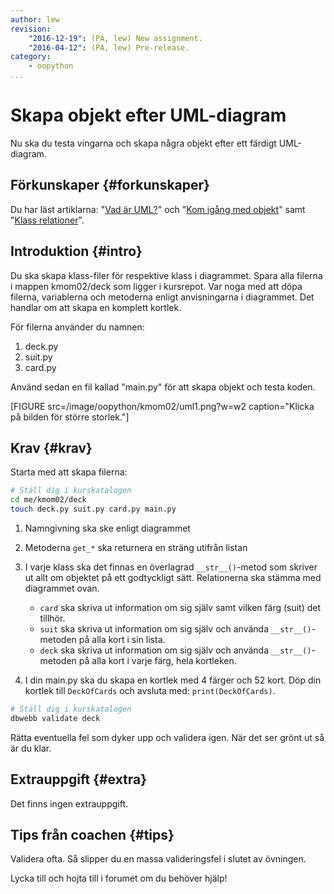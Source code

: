 ```yaml
---
author: lew
revision:
    "2016-12-19": (PA, lew) New assignment.
    "2016-04-12": (PA, lew) Pre-release.
category:
    - oopython
...
```

Skapa objekt efter UML-diagram
===================================

Nu ska du testa vingarna och skapa några objekt efter ett färdigt UML-diagram.

<!--more-->


Förkunskaper {#forkunskaper}
-----------------------

Du har läst artiklarna: "[Vad är UML?](kunskap/vad-ar-uml)" och "[Kom igång med objekt](kunskap/kom-igang-med-objekt)" samt "[Klass relationer](kunskap/klass-relationer)".



Introduktion {#intro}
-----------------------

Du ska skapa klass-filer för respektive klass i diagrammet. Spara alla filerna i mappen kmom02/deck som ligger i kursrepot. Var noga med att döpa filerna, variablerna och metoderna enligt anvisningarna i diagrammet. Det handlar om att skapa en komplett kortlek.

För filerna använder du namnen:  
1. deck.py  
2. suit.py  
3. card.py    

Använd sedan en fil kallad "main.py" för att skapa objekt och testa koden.  

[FIGURE src=/image/oopython/kmom02/uml1.png?w=w2 caption="Klicka på bilden för större storlek."]


Krav {#krav}
-----------------------

Starta med att skapa filerna:

```bash
# Ställ dig i kurskatalogen
cd me/kmom02/deck
touch deck.py suit.py card.py main.py
```

1. Namngivning ska ske enligt diagrammet

2. Metoderna `get_*` ska returnera en sträng utifrån listan

3. I varje klass ska det finnas en överlagrad `__str__()`-metod som skriver ut allt om objektet på ett godtyckligt sätt. Relationerna ska stämma med diagrammet ovan.  
    * `card` ska skriva ut information om sig själv samt vilken färg (suit) det tillhör.  
    * `suit` ska skriva ut information om sig själv och använda `__str__()`-metoden på alla kort i sin lista.  
    * `deck` ska skriva ut information om sig själv och använda `__str__()`-metoden på alla kort i varje färg, hela kortleken.  

4. I din main.py ska du skapa en kortlek med 4 färger och 52 kort. Döp din kortlek till `DeckOfCards` och avsluta med: `print(DeckOfCards)`.  

```bash
# Ställ dig i kurskatalogen
dbwebb validate deck
```

Rätta eventuella fel som dyker upp och validera igen. När det ser grönt ut så är du klar.



Extrauppgift {#extra}
-----------------------

Det finns ingen extrauppgift.



Tips från coachen {#tips}
-----------------------

Validera ofta. Så slipper du en massa valideringsfel i slutet av övningen.

Lycka till och hojta till i forumet om du behöver hjälp!
